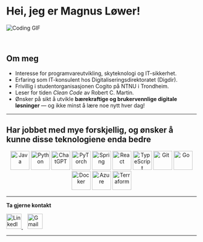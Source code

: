 # Hei, jeg er Magnus Løwer!

![Coding GIF](https://media.giphy.com/media/L8K62iTDkzGX6/giphy.gif)

<br>

## Om meg
- Interesse for programvareutvikling, skyteknologi og IT-sikkerhet.
- Erfaring som IT-konsulent hos Digitaliseringsdirektoratet (Digdir).
- Frivillig i studentorganisasjonen Cogito på NTNU i Trondheim.
- Leser for tiden *Clean Code* av Robert C. Martin.
- Ønsker på sikt å utvikle **bærekraftige og brukervennlige digitale løsninger** — og ikke minst å lære noe nytt hver dag!

---

## Har jobbet med mye forskjellig, og ønsker å kunne disse teknologiene enda bedre
<p align="center">
  <img src="https://cdn.jsdelivr.net/gh/devicons/devicon/icons/java/java-original.svg" height="50" alt="Java" />
  <img src="https://cdn.jsdelivr.net/gh/devicons/devicon/icons/python/python-original.svg" height="50" alt="Python" />
  <img src="https://upload.wikimedia.org/wikipedia/commons/0/04/ChatGPT_logo.svg" height="50" alt="ChatGPT" />
  <img src="https://cdn.jsdelivr.net/gh/devicons/devicon/icons/pytorch/pytorch-original.svg" height="50" alt="PyTorch" />
  <img src="https://cdn.jsdelivr.net/gh/devicons/devicon/icons/spring/spring-original.svg" height="50" alt="Spring" />
  <img src="https://cdn.jsdelivr.net/gh/devicons/devicon/icons/react/react-original.svg" height="50" alt="React" />
  <img src="https://cdn.jsdelivr.net/gh/devicons/devicon/icons/typescript/typescript-original.svg" height="50" alt="TypeScript" />
  <img src="https://cdn.jsdelivr.net/gh/devicons/devicon/icons/git/git-original.svg" height="50" alt="Git" />
  <img src="https://cdn.jsdelivr.net/gh/devicons/devicon/icons/go/go-original.svg" height="50" alt="Go" />
  <img src="https://cdn.jsdelivr.net/gh/devicons/devicon/icons/docker/docker-original.svg" height="50" alt="Docker" />
  <img src="https://cdn.jsdelivr.net/gh/devicons/devicon/icons/azure/azure-original.svg" height="50" alt="Azure" />
  <img src="https://cdn.jsdelivr.net/gh/devicons/devicon/icons/terraform/terraform-original.svg" height="50" alt="Terraform" />
</p>

---

**Ta gjerne kontakt**

<p align="left">
  <a href="https://www.linkedin.com/in/magnus-løwer" target="_blank">
    <img src="https://cdn.jsdelivr.net/gh/devicons/devicon/icons/linkedin/linkedin-original.svg" height="40" alt="LinkedIn" />
  </a>
  &nbsp;&nbsp;
  <a href="mailto:magnus.lower@gmail.com">
    <img src="https://cdn-icons-png.flaticon.com/512/5968/5968534.png" height="40" alt="Gmail" />
  </a>
</p>

---

